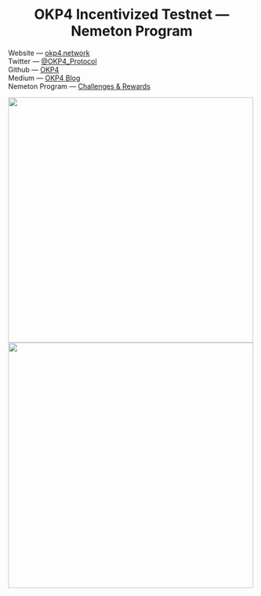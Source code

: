 <div align="center">
  <h1>OKP4 Incentivized Testnet — Nemeton Program</h1>
</div>


Website — [okp4.network](https://okp4.network)  
Twitter — [@OKP4_Protocol](https://twitter.com/OKP4_Protocol)  
Github — [OKP4](https://github.com/okp4)  
Medium — [OKP4 Blog](https://blog.okp4.network)   
Nemeton Program — [Challenges & Rewards](https://nemeton.okp4.network)
 
 
 <p>   
 <a href="https://github.com/cryptobtcbuyer/Testnet_guides/blob/main/OKP4/installation.md"><img src='https://github.com/cryptobtcbuyer/Testnet_guides/blob/main/OKP4/assets/installation_small.png' width=500px></a>
   <a href="https://github.com/cryptobtcbuyer/Testnet_guides/blob/main/OKP4/monitoring.md"><img src='https://github.com/cryptobtcbuyer/Testnet_guides/blob/main/OKP4/assets/monitoring_img_small.png' width=500px></a>
 </p>
 
 

